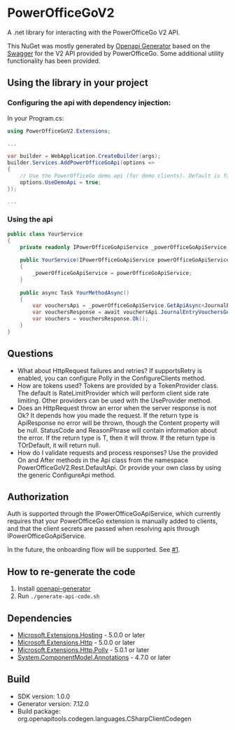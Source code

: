 # PowerOfficeGoV2
A .net library for interacting with the PowerOfficeGo V2 API.

This NuGet was mostly generated by [Openapi Generator](https://github.com/OpenAPITools/openapi-generator) based on the [Swagger](https://prdm0go0stor0apiv20eurw.z6.web.core.windows.net/) for the V2 API provided by PowerOfficeGo.
Some additional utility functionality has been provided.

## Using the library in your project
### Configuring the api with dependency injection:

In your Program.cs:
```cs
using PowerOfficeGoV2.Extensions;

...

var builder = WebApplication.CreateBuilder(args); 
builder.Services.AddPowerOfficeGoApi(options => 
{
    // Use the PowerOfficeGo demo api (for demo clients). Default is false.
    options.UseDemoApi = true;
});

...
```

### Using the api
```cs
public class YourService
{
    private readonly IPowerOfficeGoApiService _powerOfficeGoApiService;
    
    public YourService(IPowerOfficeGoApiService powerOfficeGoApiService)
    {
        _powerOfficeGoApiService = powerOfficeGoApiService;
    }
    
    public async Task YourMethodAsync()
    {
        var vouchersApi = _powerOfficeGoApiService.GetApiAsync<JournalEntryVouchersApi>(...);
        var vouchersResponse = await vouchersApi.JournalEntryVouchersGetAsync();
        var vouchers = vouchersResponse.Ok();
    }
}
```

## Questions
- What about HttpRequest failures and retries?
  If supportsRetry is enabled, you can configure Polly in the ConfigureClients method.
- How are tokens used?
  Tokens are provided by a TokenProvider class. The default is RateLimitProvider which will perform client side rate limiting.
  Other providers can be used with the UseProvider method.
- Does an HttpRequest throw an error when the server response is not Ok?
  It depends how you made the request. If the return type is ApiResponse<T> no error will be thrown, though the Content property will be null.
  StatusCode and ReasonPhrase will contain information about the error.
  If the return type is T, then it will throw. If the return type is TOrDefault, it will return null.
- How do I validate requests and process responses?
  Use the provided On and After methods in the Api class from the namespace PowerOfficeGoV2.Rest.DefaultApi.
  Or provide your own class by using the generic ConfigureApi method.

## Authorization
Auth is supported through the IPowerOfficeGoApiService, which currently requires that your PowerOfficeGo extension is manually added to clients, and that the client secrets are passed when resolving apis through IPowerOfficeGoApiService.

In the future, the onboarding flow will be supported. See [#1](https://github.com/stianwe/PowerOfficeGoV2/issues/1).

## How to re-generate the code
1. Install [openapi-generator](https://github.com/OpenAPITools/openapi-generator?tab=readme-ov-file#1---installation)
2. Run ```./generate-api-code.sh```

## Dependencies
- [Microsoft.Extensions.Hosting](https://www.nuget.org/packages/Microsoft.Extensions.Hosting/) - 5.0.0 or later
- [Microsoft.Extensions.Http](https://www.nuget.org/packages/Microsoft.Extensions.Http/) - 5.0.0 or later
- [Microsoft.Extensions.Http.Polly](https://www.nuget.org/packages/Microsoft.Extensions.Http.Polly/) - 5.0.1 or later
- [System.ComponentModel.Annotations](https://www.nuget.org/packages/System.ComponentModel.Annotations) - 4.7.0 or later

## Build
- SDK version: 1.0.0
- Generator version: 7.12.0
- Build package: org.openapitools.codegen.languages.CSharpClientCodegen
